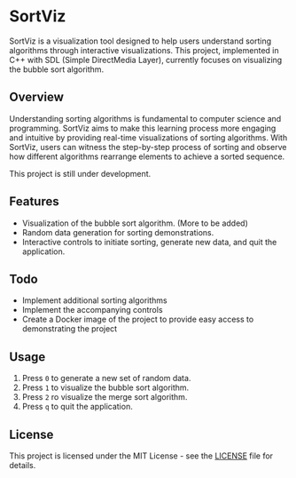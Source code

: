 # SortViz

SortViz is a visualization tool designed to help users understand sorting algorithms through interactive visualizations. This project, implemented in C++ with SDL (Simple DirectMedia Layer), currently focuses on visualizing the bubble sort algorithm.

## Overview

Understanding sorting algorithms is fundamental to computer science and programming. SortViz aims to make this learning process more engaging and intuitive by providing real-time visualizations of sorting algorithms. With SortViz, users can witness the step-by-step process of sorting and observe how different algorithms rearrange elements to achieve a sorted sequence.

This project is still under development. 

## Features

- Visualization of the bubble sort algorithm. (More to be added)
- Random data generation for sorting demonstrations.
- Interactive controls to initiate sorting, generate new data, and quit the application.

## Todo
- Implement additional sorting algorithms
- Implement the accompanying controls
- Create a Docker image of the project to provide easy access to demonstrating the project
## Usage

1. Press `0` to generate a new set of random data.
2. Press `1` to visualize the bubble sort algorithm.
3. Press `2` ro visualize the merge sort algorithm.
3. Press `q` to quit the application.


## License

This project is licensed under the MIT License - see the [LICENSE](LICENSE) file for details.
